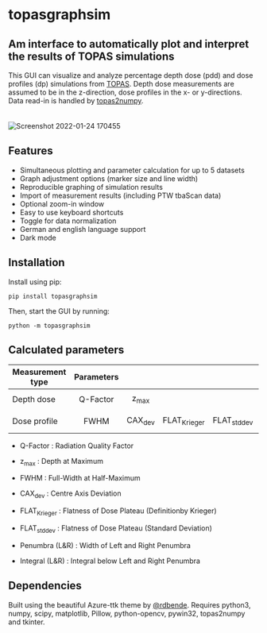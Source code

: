 # topasgraphsim

## Am interface to automatically plot and interpret the results of TOPAS simulations

This GUI can visualize and analyze percentage depth dose (pdd) and dose profiles (dp) simulations from [TOPAS](http://www.topasmc.org/). Depth dose measurements are assumed to be in the z-direction, dose profiles in the x- or y-directions. Data read-in is handled by [topas2numpy](https://github.com/davidchall/topas2numpy).
<br></br>          
![Screenshot 2022-01-24 170455](https://user-images.githubusercontent.com/87897942/150819409-8b761000-df95-442f-a8fd-f599b2981918.png)

## Features

 - Simultaneous plotting and parameter calculation for up to 5 datasets
 - Graph adjustment options (marker size and line width)
 - Reproducible graphing of simulation results
 - Import of measurement results (including PTW tbaScan data)
 - Optional zoom-in window
 - Easy to use keyboard shortcuts
 - Toggle for data normalization
 - German and english language support
 - Dark mode

## Installation

Install using pip:

```console
pip install topasgraphsim     
```
     
Then, start the GUI by running:
     
```console
python -m topasgraphsim
```
     
## Calculated parameters

| Measurement type | Parameters |                   |                        |                       |                |                |
| ---------------- | :--------: | :---------------: | :--------------------: | :-------------------: | :------------: | :------------: |
|                  |            |                   |                        |                       |                |                |
| Depth dose       |  Q-Factor  |  z<sub>max</sub>  |                        |                       |                |                |
|                  |            |                   |                        |                       |                |                |
| Dose profile     |    FWHM    | CAX<sub>dev</sub> | FLAT<sub>Krieger</sub> | FLAT<sub>stddev</sub> | Penumbra (L&R) | Integral (L&R) |

- Q-Factor : Radiation Quality Factor
- z<sub>max</sub> : Depth at Maximum

- FWHM : Full-Width at Half-Maximum
- CAX<sub>dev</sub> : Centre Axis Deviation
- FLAT<sub>Krieger</sub> : Flatness of Dose Plateau (Definitionby Krieger)
- FLAT<sub>stddev</sub> : Flatness of Dose Plateau (Standard Deviation)
- Penumbra (L&R) : Width of Left and Right Penumbra
- Integral (L&R) : Integral below Left and Right Penumbra
     
## Dependencies

Built using the beautiful Azure-ttk theme by [@rdbende](https://github.com/rdbende).
Requires python3, numpy, scipy, matplotlib, Pillow, python-opencv, pywin32, topas2numpy and tkinter.
